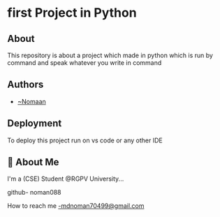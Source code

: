 
# first Project in Python




## About
This repository is about a project which made in python which is run by command and speak whatever you write in command 
## Authors

- [~Nomaan](https://github.com/noman088)


## Deployment

To deploy this project run on vs code or any other IDE


## 🚀 About Me
I'm a (CSE) Student @RGPV University...

github- noman088

How to reach me -mdnoman70499@gmail.com


